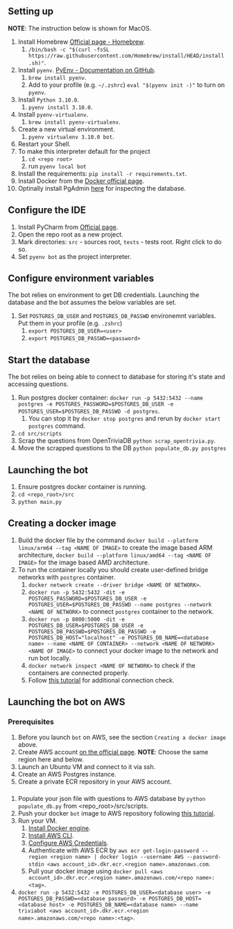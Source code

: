 
## Setting up


**NOTE**: The instruction below is shown for MacOS.
1. Install Homebrew [Official page - Homebrew](https://brew.sh/).
   1. `/bin/bash -c "$(curl -fsSL https://raw.githubusercontent.com/Homebrew/install/HEAD/install.sh)"`.
1. Install `pyenv`. [PyEnv - Documentation on GitHub](https://github.com/pyenv/pyenv).
   1. `brew install pyenv`.
   1. Add to your profile (e.g. `~/.zshrc`) `eval "$(pyenv init -)"` to turn on `pyenv`.
1. Install `Python 3.10.0`.
   1. `pyenv install 3.10.0`.
1. Install `pyenv-virtualenv`.
   1. `brew install pyenv-virtualenv`.
1. Create a new virtual environment.
   1. `pyenv virtualenv 3.10.0 bot`.
1. Restart your Shell.
1. To make this interpreter default for the project
   1. `cd <repo root>`
   1. run `pyenv local bot`
1. Install the requirements: `pip install -r requirements.txt`.
1. Install Docker from the [Docker official page](https://www.docker.com/).
1. Optinally install PgAdmin [here](https://www.postgresql.org/ftp/pgadmin/pgadmin4/) for inspecting the database.


## Configure the IDE
1. Install PyCharm from [Official page](https://www.jetbrains.com/pycharm/).
1. Open the repo root as a new project.
1. Mark directories: `src` - sources root, `tests` - tests root. Right click to do so.
1. Set `pyenv bot` as the project interpreter.


## Configure environment variables

The bot relies on environment to get DB credentials. Launching the database and the bot assumes the below variables are set.

1. Set `POSTGRES_DB_USER` and `POSTGRES_DB_PASSWD` environemnt variables. Put them in your profile (e.g. `.zshrc`)
   1. `export POSTGRES_DB_USER=<user>`
   1. `export POSTGRES_DB_PASSWD=<password>`


## Start the database

The bot relies on being able to connect to database for storing it's state and accessing questions.


1. Run postgres docker container: `docker run -p 5432:5432 --name postgres -e POSTGRES_PASSWORD=$POSTGRES_DB_USER -e POSTGRES_USER=$POSTGRES_DB_PASSWD -d postgres`.
   1. You can stop it by `docker stop postgres` and rerun by `docker start postgres` command.
1. `cd src/scripts`
1. Scrap the questions from OpenTriviaDB `python scrap_opentrivia.py`.
1. Move the scrapped questions to the DB `python populate_db.py postgres`


## Launching the bot


1. Ensure postgres docker container is running.
1. `cd <repo_root>/src`
1. `python main.py`


## Creating a docker image 


1. Build the docker file by the command `docker build --platform linux/arm64 --tag <NAME OF IMAGE>` to create the image based ARM architecture, `docker build --platform linux/amd64 --tag <NAME OF IMAGE>` for the image based AMD architecture. 
1. To run the container locally you should create user-defined bridge networks with `postgres` container. 
   1. `docker network create --driver bridge <NAME OF NETWORK>`.
   1. `docker run -p 5432:5432 -dit -e POSTGRES_PASSWORD=$POSTGRES_DB_USER -e POSTGRES_USER=$POSTGRES_DB_PASSWD --name postgres --network <NAME OF NETWORK>` to connect `postgres` container to the network.
   1. `docker run -p 8000:5000 -dit -e POSTGRES_DB_USER=$POSTGRES_DB_USER -e POSTGRES_DB_PASSWD=$POSTGRES_DB_PASSWD -e POSTGRES_DB_HOST="localhost" -e POSTGRES_DB_NAME=<database name> --name <NAME OF CONTAINER> --network <NAME OF NETWORK> <NAME OF IMAGE>` to connect your docker image to the network and run bot locally.
   1. `docker network inspect <NAME OF NETWORK>` to check if the containers are connected properly. 
   1. Follow [this tutorial](https://docs.docker.com/network/network-tutorial-standalone/#use-user-defined-bridge-networks) for additional connection check.

   
## Launching the bot on AWS

### Prerequisites
1. Before you launch `bot` on AWS, see the section `Creating a docker image` above.
1. Create AWS account [on the official page](https://aws.amazon.com/). **NOTE**: Choose the same region here and below. 
1. Launch an Ubuntu VM and connect to it via ssh.
1. Create an AWS Postgres instance.
1. Create a private ECR repository in your AWS account.

###
1. Populate your json file with questions to AWS database by `python populate_db.py` from <repo_root>/src/scripts.
1. Push your docker `bot` image to AWS repository following [this tutorial](https://docs.aws.amazon.com/AmazonECR/latest/userguide/docker-push-ecr-image.html).
1. Run your VM.
   1. [Install Docker engine](https://docs.docker.com/engine/install/).
   1. [Install AWS CLI](https://docs.aws.amazon.com/cli/latest/userguide/getting-started-install.html).
   1. [Configure AWS Credentials](https://docs.aws.amazon.com/cli/latest/userguide/cli-configure-quickstart.html#cli-configure-quickstart-config).
   1. Authenticate with AWS ECR by `aws ecr get-login-password --region <region name> | docker login --username AWS --password-stdin <aws account_id>.dkr.ecr.<region name>.amazonaws.com`.
   1. Pull your docker image using `docker pull <aws account_id>.dkr.ecr.<region name>.amazonaws.com/<repo name>:<tag>`.
1. `docker run -p 5432:5432 -e POSTGRES_DB_USER=<database user> -e POSTGRES_DB_PASSWD=<database password> -e POSTGRES_DB_HOST=<database host> -e POSTGRES_DB_NAME=<database name> --name triviabot <aws account_id>.dkr.ecr.<region name>.amazonaws.com/<repo name>:<tag>`.